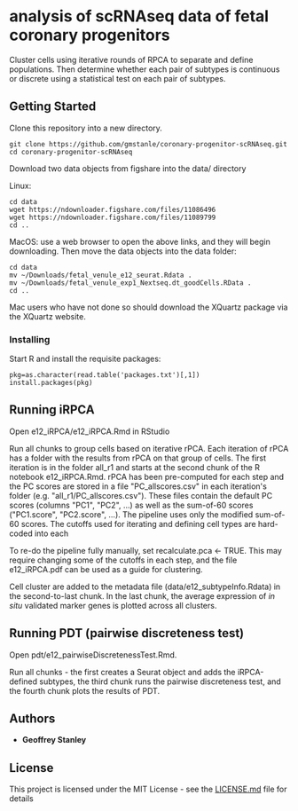 # analysis of scRNAseq data of fetal coronary progenitors


Cluster cells using iterative rounds of RPCA to separate and define populations. 
Then determine whether each pair of subtypes is continuous or discrete using a statistical test on each pair of subtypes.

## Getting Started

Clone this repository into a new directory.
```
git clone https://github.com/gmstanle/coronary-progenitor-scRNAseq.git
cd coronary-progenitor-scRNAseq
```
Download two data objects from figshare into the data/ directory


Linux:
```
cd data
wget https://ndownloader.figshare.com/files/11086496
wget https://ndownloader.figshare.com/files/11089799
cd ..
```

MacOS: use a web browser to open the above links, and they will begin downloading. Then move the data objects into the data folder:

```
cd data
mv ~/Downloads/fetal_venule_e12_seurat.Rdata .
mv ~/Downloads/fetal_venule_exp1_Nextseq.dt_goodCells.RData .
cd ..
```
Mac users who have not done so should download the XQuartz package via the XQuartz website.
### Installing


Start R and install the requisite packages:


```
pkg=as.character(read.table('packages.txt')[,1])
install.packages(pkg)
```


## Running iRPCA

Open e12_iRPCA/e12_iRPCA.Rmd in RStudio

Run all chunks to group cells based on iterative rPCA. Each iteration of rPCA has a folder with the results from rPCA on that group of cells. The first iteration is in the folder all_r1 and starts at the second chunk of the R notebook e12_iRPCA.Rmd. rPCA has been pre-computed for each step and the PC scores are stored in a file "PC_allscores.csv" in each iteration's folder (e.g. "all_r1/PC_allscores.csv"). These files contain the default PC scores (columns "PC1", "PC2", ...) as well as the sum-of-60 scores ("PC1.score", "PC2.score", ...). The pipeline uses only the modified sum-of-60 scores. The cutoffs used for iterating and defining cell types are hard-coded into each

To re-do the pipeline fully manually, set recalculate.pca <- TRUE. This may require changing some of the cutoffs in each step, and the file e12_iRPCA.pdf can be used as a guide for clustering. 

Cell cluster are added to the metadata file (data/e12_subtypeInfo.Rdata) in the second-to-last chunk. In the last chunk, the average expression of *in situ* validated marker genes is plotted across all clusters.


## Running PDT (pairwise discreteness test)

Open pdt/e12_pairwiseDiscretenessTest.Rmd.

Run all chunks - the first creates a Seurat object and adds the iRPCA-defined subtypes, the third chunk runs the pairwise discreteness test, and the fourth chunk plots the results of PDT.

## Authors

* **Geoffrey Stanley** 

## License

This project is licensed under the MIT License - see the [LICENSE.md](LICENSE.md) file for details

